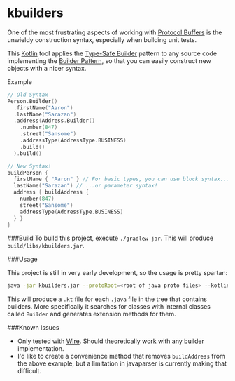 # kbuilders

One of the most frustrating aspects of working with [Protocol Buffers](https://github.com/google/protobuf) is the unwieldy construction syntax, especially when building unit tests.

This [Kotlin](kotlinlang.org) tool applies the [Type-Safe Builder](http://kotlinlang.org/docs/reference/type-safe-builders.html) pattern to any source code implementing the [Builder Pattern](http://en.wikipedia.org/wiki/Builder_pattern), so that you can easily construct new objects with a nicer syntax.

Example
```kotlin
// Old Syntax
Person.Builder()
  .firstName("Aaron")
  .lastName("Sarazan")
  .address(Address.Builder()
    .number(847)
    .street("Sansome")
    .addressType(AddressType.BUSINESS)
    .build()
  ).build()

// New Syntax!
buildPerson {
  firstName { "Aaron" } // For basic types, you can use block syntax...
  lastName("Sarazan") // ...or parameter syntax!
  address { buildAddress {
    number(847)
    street("Sansome")
    addressType(AddressType.BUSINESS)
  } }
}
```

###Build
To build this project, execute `./gradlew jar`. This will produce `build/libs/kbuilders.jar`.

###Usage

This project is still in very early development, so the usage is pretty spartan:

```bash
java -jar kbuilders.jar --protoRoot=<root of java proto files> --kotlinRoot=<root of destination kotlin files> [--inline] [--methodPrefix=<prefix>]
```

This will produce a `.kt` file for each `.java` file in the tree that contains builders. More specifically it searches for classes with internal classes called `Builder` and generates extension methods for them. 

###Known Issues
* Only tested with [Wire](https://github.com/square/wire). Should theoretically work with any builder implementation.
* I'd like to create a convenience method that removes `buildAddress` from the above example, but a limitation in javaparser is currently making that difficult.
